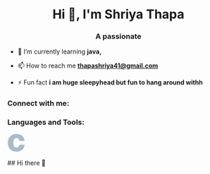 <h1 align="center">Hi 👋, I'm Shriya Thapa</h1>
<h3 align="center">A passionate</h3>

- 🌱 I’m currently learning **java,**

- 📫 How to reach me **thapashriya41@gmail.com**

- ⚡ Fun fact **i am huge sleepyhead but fun to hang around withh**

<h3 align="left">Connect with me:</h3>
<p align="left">
</p>

<h3 align="left">Languages and Tools:</h3>
<p align="left"> <a href="https://www.cprogramming.com/" target="_blank" rel="noreferrer"> <img src="https://raw.githubusercontent.com/devicons/devicon/master/icons/c/c-original.svg" alt="c" width="40" height="40"/> </a> </p>
## Hi there 👋

<!--
**chiyatea/chiyatea** is a ✨ _special_ ✨ repository because its `README.md` (this file) appears on your GitHub profile.

Here are some ideas to get you started:

- 🔭 I’m currently working on ...
- 🌱 I’m currently learning ...
- 👯 I’m looking to collaborate on ...
- 🤔 I’m looking for help with ...
- 💬 Ask me about ...
- 📫 How to reach me: ...
- 😄 Pronouns: ...
- ⚡ Fun fact: ...
-->
